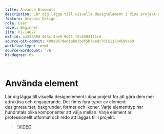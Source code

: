 ```yaml
---
title: Använda Elements
description: Lär dig lägga till visuella designelement i dina projekt så att de blir mer attraktiva och engagerande
feature: Graphic Design
role: User
level: Beginner
jira: KT-14827
exl-id: a432839d-443c-4ae9-9d71-f8c6883151cd
source-git-commit: 409e067ded1abd3bdf5b7bedc7616112b4589a60
workflow-type: tm+mt
source-wordcount: '76'
ht-degree: 0%

---
```


# Använda element

Lär dig lägga till visuella designelement i dina projekt för att göra dem mer attraktiva och engagerande. Det finns fyra typer av element: designresurser, bakgrunder, former och ikoner. Varje elementtyp har hundratals olika komponenter att välja mellan. Varje element är professionellt utformat och redo att läggas till i projekt.

>[!VIDEO](https://video.tv.adobe.com/v/3426935?quality=12&learn=on&hidetitle=true)
